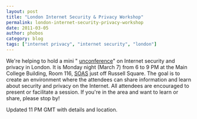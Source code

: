 ```yaml
---
layout: post
title: "London Internet Security & Privacy Workshop"
permalink: london-internet-security-privacy-workshop
date: 2011-03-05
author: phobos
category: blog
tags: ["internet privacy", "internet security", "london"]
---
```


We're helping to hold a mini " [unconference](https://secure.wikimedia.org/wikipedia/en/wiki/BarCamp)" on Internet security and privacy in London. It is Monday night (March 7) from 6 to 9 PM at the Main College Building, Room 116, [SOAS](http://www.soas.ac.uk/) just off Russell Square. The goal is to create an environment where the attendees can share information and learn about security and privacy on the Internet. All attendees are encouraged to present or facilitate a session. If you're in the area and want to learn or share, please stop by!

Updated 11 PM GMT with details and location.

